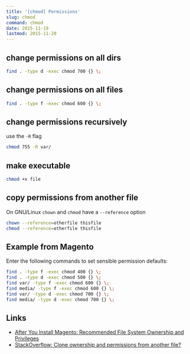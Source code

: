 ```yaml
---
title: '[chmod] Permissions'
slug: chmod
command: chmod
date: 2015-11-19
lastmod: 2015-11-20
---
```


## change permissions on all dirs

```bash
find . -type d -exec chmod 700 {} \;
```

## change permissions on all files

```bash
find . -type f -exec chmod 600 {} \;
```

## change permissions recursively
use the `-R` flag

```bash
chmod 755 -R var/
```

## make executable

```bash
chmod +x file
```

## copy permissions from another file

On GNU/Linux `chown` and `chmod` have a `--reference` option

```bash
chown --reference=otherfile thisfile
chmod --reference=otherfile thisfile
```

## Example from Magento 

Enter the following commands to set sensible permission defaults:

```bash
find . -type f -exec chmod 400 {} \;
find . -type d -exec chmod 500 {} \; 
find var/ -type f -exec chmod 600 {} \; 
find media/ -type f -exec chmod 600 {} \;
find var/ -type d -exec chmod 700 {} \; 
find media/ -type d -exec chmod 700 {} \;
```


Links
---
- [After You Install Magento: Recommended File System Ownership and Privileges](http://devdocs.magento.com/guides/m1x/install/installer-privileges_after.html)
- [StackOverflow: Clone ownership and permissions from another file?](http://unix.stackexchange.com/questions/20645/clone-ownership-and-permissions-from-another-file)
